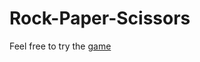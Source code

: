 # Rock-Paper-Scissors

Feel free to try the <a href="https://catalinmatei92.github.io/Rock-Paper-Scissors/"> game</a>
